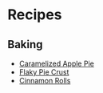 # Recipes
## Baking
* [Caramelized Apple Pie](recipes/baking/CaramelizedApplePie.md)
* [Flaky Pie Crust](recipes/baking/FlakyPieCrust.md)
* [Cinnamon Rolls](recipes/baking/CinnamonRolls.md)